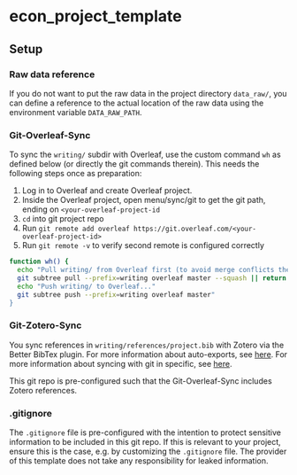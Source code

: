 # econ_project_template

## Setup

### Raw data reference
If you do not want to put the raw data in the project directory `data_raw/`, you can define a reference to the actual location of the raw data using the environment variable `DATA_RAW_PATH`.

### Git-Overleaf-Sync
To sync the `writing/` subdir with Overleaf, use the custom command `wh` as defined below (or directly the git commands therein).
This needs the following steps once as preparation:
1. Log in to Overleaf and create Overleaf project. 
1. Inside the Overleaf project, open menu/sync/git to get the git path, ending on `<your-overleaf-project-id`
1. `cd` into git project repo 
1. Run `git remote add overleaf https://git.overleaf.com/<your-overleaf-project-id>`
1. Run `git remote -v` to verify second remote is configured correctly
```bash
function wh() {
  echo "Pull writing/ from Overleaf first (to avoid merge conflicts there)..."
  git subtree pull --prefix=writing overleaf master --squash || return
  echo "Push writing/ to Overleaf..."
  git subtree push --prefix=writing overleaf master"
}
```

### Git-Zotero-Sync
You sync references in `writing/references/project.bib` with Zotero via the Better BibTex plugin.
For more information about auto-exports, see [here](https://retorque.re/zotero-better-bibtex/exporting/auto/index.html#managing-auto-exports).
For more information about syncing with git in specific, see [here](https://retorque.re/zotero-better-bibtex/exporting/auto/index.html#git-support).

This git repo is pre-configured such that the Git-Overleaf-Sync includes Zotero references.

### .gitignore
The ``.gitignore`` file is pre-configured with the intention to protect sensitive information to be included in this git repo. 
If this is relevant to your project, ensure this is the case, e.g. by customizing the ``.gitignore`` file.
The provider of this template does not take any responsibility for leaked information.
